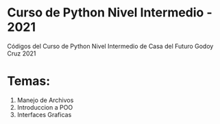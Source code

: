# Curso de Python Nivel Intermedio - 2021
Códigos del Curso de Python Nivel Intermedio de Casa del Futuro Godoy Cruz 2021

# Temas:
1. Manejo de Archivos
2. Introduccion a POO
3. Interfaces Graficas
